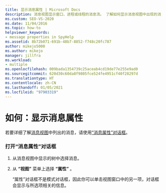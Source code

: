 ```yaml
---
title: 显示消息属性 | Microsoft Docs
description: 消息视图显示窗口、进程或线程的消息流。 了解如何显示消息视图中出现的消息的属性。
ms.custom: SEO-VS-2020
ms.date: 11/04/2016
ms.topic: how-to
helpviewer_keywords:
- message properties in SpyHelp
ms.assetid: 8b72b071-691b-48b7-8852-f748c20fc787
author: mikejo5000
ms.author: mikejo
manager: jillfra
ms.workload:
- multiple
ms.openlocfilehash: 009bada1354739c25aceab4cd19de77e255e9ad0
ms.sourcegitcommit: 620d30c60da8f9805fce524fe4951cf40f28297d
ms.translationtype: HT
ms.contentlocale: zh-CN
ms.lasthandoff: 01/05/2021
ms.locfileid: "97903319"
---
```

# <a name="how-to-display-message-properties"></a>如何：显示消息属性
若要详细了解[消息视图](../debugger/messages-view.md)中列出的消息，请使用[“消息属性”对话框](../debugger/message-properties-dialog-box.md)。

### <a name="to-open-a-message-properties-dialog-box"></a>打开“消息属性”对话框

1. 从消息视图中显示的树中选择消息。

2. 从 **“视图”** 菜单上选择 **“属性”** 。

   “属性”对话框不是模式对话框，因此你可以单击视图窗口中的另一项，对话框会显示与所选项相关的信息。